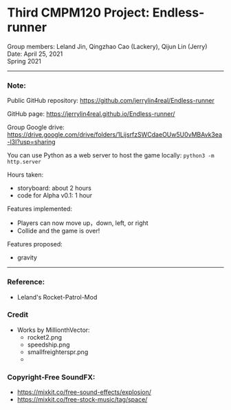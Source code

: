 # Third CMPM120 Project: Endless-runner
Group members: Leland Jin, Qingzhao Cao (Lackery), Qijun Lin (Jerry) \
Date: April 25, 2021 \
Spring 2021  

---
### Note:
Public GitHub repository:
https://github.com/jerrylin4real/Endless-runner

GitHub page:
https://jerrylin4real.github.io/Endless-runner/

Group Google drive:
https://drive.google.com/drive/folders/1LijsrfzSWCdaeOUw5U0vMBAvk3ea-l3I?usp=sharing

You can use Python as a web server to host the game locally:
`python3 -m http.server`

Hours taken: 
 - storyboard: about 2 hours
 - code for Alpha v0.1: 1 hour

Features implemented:
 - Players can now move up，down, left, or right
 - Collide and the game is over!

Features proposed:
 - gravity

---
### Reference:
 - Leland's Rocket-Patrol-Mod

### Credit
  - Works by MillionthVector:
    - rocket2.png
    - speedship.png
    - smallfreighterspr.png
    -

### Copyright-Free SoundFX:
 - https://mixkit.co/free-sound-effects/explosion/
 - https://mixkit.co/free-stock-music/tag/space/
